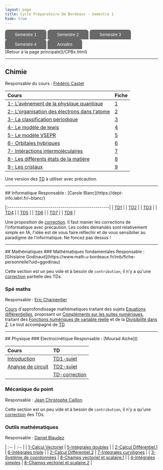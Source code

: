 ```yaml
---
layout: page
title: Cycle Préparatoire De Bordeaux - Semestre 1
hide: true
---
```


<ul id="menu-demo2">
	<li><a href="/cpbx_page/cpbx_semestre_1.html">Semestre 1</a>
		<ul>
			<li><a href="/cpbx_page/cpbx_semestre_1.html#chimie">Chimie</a></li>
			<li><a href="/cpbx_page/cpbx_semestre_1.html#informatique">Informatique</a></li>
			<li><a href="/cpbx_page/cpbx_semestre_1.html#mathématiques">Mathématiques</a></li>
			<li><a href="/cpbx_page/cpbx_semestre_1.html#physique">Physique</a></li>
		</ul>
	</li>
	<li><a href="/cpbx_page/cpbx_semestre_2.html">Semestre 2</a>
		<ul>
			<li><a href="/cpbx_page/cpbx_semestre_2.html#chimie">Chimie</a></li>
			<li><a href="/cpbx_page/cpbx_semestre_2.html#mathématiques">Mathématiques</a></li>
			<li><a href="/cpbx_page/cpbx_semestre_2.html#physique">Physique</a></li>
		</ul>
	</li>
	<li><a href="/cpbx_page/cpbx_semestre_3.html">Semestre 3</a>
		<ul>
			<li><a href="/cpbx_page/cpbx_semestre_3.html#informatique">Informatique</a></li>
			<li><a href="/cpbx_page/cpbx_semestre_3.html#chimie">Chimie</a></li>
			<li><a href="/cpbx_page/cpbx_semestre_3.html#mathématiques">Mathématiques</a></li>
			<li><a href="/cpbx_page/cpbx_semestre_3.html#physique">Physique</a></li>
		</ul>
	</li>
	<li><a href="/cpbx_page/cpbx_semestre_4.html">Semestre 4</a>
		<ul>
			<li><a href="/cpbx_page/cpbx_semestre_4.html#informatique">Informatique</a></li>
			<li><a href="/cpbx_page/cpbx_semestre_4.html#mathématiques">Mathématiques</a></li>
			<li><a href="/cpbx_page/cpbx_semestre_4.html#physique">Physique</a></li>
			<li><a href="/cpbx_page/cpbx_semestre_4.html#projet">Projet</a></li>
		</ul>
	</li>
  <li><a href="https://drive.google.com/drive/folders/1iUi3fgIwU2xYA9xYfzsXzyWoZMD29Jyo">Annales</a></li>
</ul>
[Retour à la page principale](/CPBx.html)
<hr>


## Chimie 
Responsable du cours : [Frédéric
Castet](http://theo.ism.u-bordeaux.fr/~castet/teaching.html)

| Cours                                          | Fiche      |
| :---                                           | :---       |
| [1- L'avènement de la physique quantique]      | [1] |
| [2- L'organisation des électrons dans l'atome] | [2] |
| [3- La classification périodique]              | [3] |
| [4- Le modèle de lewis]                        | [4] |
| [5- Le modèle VSEPR]                           | [5] |
| [6- Orbitales hybriques]                       | [6] |
| [7- Intéractions intermoléculaires]            | [7] |
| [8- Les différents états de la matière]        | [8] |
| [9- Les cristaux]                              | [9] |

Une version des [TD] à utiliser avec précaution.

[1- L'avènement de la physique quantique]:/assets/cpbx/semestre_1/chimie/cours/1.pdf
[2- L'organisation des électrons dans l'atome]:/assets/cpbx/semestre_1/chimie/cours/2.pdf
[3- La classification périodique]:/assets/cpbx/semestre_1/chimie/cours/3.pdf
[4- Le modèle de lewis]:/assets/cpbx/semestre_1/chimie/cours/4.pdf
[5- Le modèle VSEPR]:/assets/cpbx/semestre_1/chimie/cours/5.pdf
[6- Orbitales hybriques]:/assets/cpbx/semestre_1/chimie/cours/6.pdf
[7- Intéractions intermoléculaires]:/assets/cpbx/semestre_1/chimie/cours/7.pdf
[8- Les différents états de la matière]:/assets/cpbx/semestre_1/chimie/cours/8.pdf
[9- Les cristaux]:/assets/cpbx/semestre_1/chimie/cours/9.pdf

[1]:/assets/cpbx/semestre_1/chimie/1.pdf
[2]:/assets/cpbx/semestre_1/chimie/2.pdf
[3]:/assets/cpbx/semestre_1/chimie/3.pdf
[4]:/assets/cpbx/semestre_1/chimie/4.pdf
[5]:/assets/cpbx/semestre_1/chimie/5.pdf
[6]:/assets/cpbx/semestre_1/chimie/6.pdf
[7]:/assets/cpbx/semestre_1/chimie/7.pdf
[8]:/assets/cpbx/semestre_1/chimie/8.pdf
[9]:/assets/cpbx/semestre_1/chimie/9.pdf

[TD]:/assets/cpbx/semestre_1/chimie/TD.pdf

<hr>
## Informatique
Responsable : [Carole Blanc](https://dept-info.labri.fr/~blanc/)

|:----------------------------------------------------|
| [TD1](/assets/cpbx/semestre_1/informatique/td1.pdf) |
| [TD2](/assets/cpbx/semestre_1/informatique/td2.pdf) |
| [TD3](/assets/cpbx/semestre_1/informatique/td3.pdf) |
| [TD4](/assets/cpbx/semestre_1/informatique/td4.pdf) |
| [TD5](/assets/cpbx/semestre_1/informatique/td5.pdf) |
| [TD6](/assets/cpbx/semestre_1/informatique/td6.pdf) |
| [TD7](/assets/cpbx/semestre_1/informatique/td7.pdf) |
| [TD8](/assets/cpbx/semestre_1/informatique/td8.pdf) |

Une proposition de
[correction](/assets/cpbx/semestre_1/informatique/correction.pdf). Il faut manier
les corrections de l'informatique avec précaution. Les codes demandés sont
relativement simple en 1A, l'idée est de vous faire réflechir et de vous
sensibilier au paradigme de l'informatique. Ne foncez pas dessus !

<hr>
## Mathématiques
### Mathématiques fondamentales 
Responsable : [Ghislaine
Godinaud](https://www.math.u-bordeaux.fr/imb/fiche-personnelle?uid=ggodinau)

Cette section est un peu vide et à besoin de `contribution`, il n'y a qu'une
[correction](/assets/cpbx/semestre_1/mathematiques/TD.pdf) partielle des TDs.

### Spé maths
Responsable : [Eric Charpentier](https://www.math.u-bordeaux.fr/imb/fiche-personnelle?uid=echarpen)

[Cours] d'approfondissage mathématiques traitant des sujets [Equations
différentielles], proposant un [Compléments sur les suites numériques], traitant
des [Fonctions numériques de variable réelle] et de la [Divisibilité dans Z]. Le
tout accompagné de [TD].

[Equations différentielles]:/assets/cpbx/semestre_1/mathematiques/1.pdf
[Compléments sur les suites numériques]:/assets/cpbx/semestre_1/mathematiques/2.pdf
[Fonctions numériques de variable réelle]:/assets/cpbx/semestre_1/mathematiques/3.pdf
[Divisibilité dans Z]:/assets/cpbx/semestre_1/mathematiques/4.pdf
[Cours]:/assets/cpbx/semestre_1/mathematiques/cours.pdf
[TD]:/assets/cpbx/semestre_1/mathematiques/spe_td.pdf

<hr>
## Physique 
### Electrocinétique
Responsable : [Mourad Aiche]()

  | Cours                | TD              |
  | :---                 | :---            |
  | [Introduction]       | [TD1-sujet]     |
  | [Analyse de circuit] | [TD2-sujet]     |
  |                      | [TD-correction] |


[Introduction]:/assets/cpbx/semestre_1/physique/electro/Introduction.pdf
[Analyse de circuit]:/assets/cpbx/semestre_1/physique/electro/Analyse.pdf
[TD1-sujet]:/assets/cpbx/semestre_1/physique/electro/TD1.pdf
[TD2-sujet]:/assets/cpbx/semestre_1/physique/electro/TD2.pdf
[TD-correction]:/assets/cpbx/semestre_1/physique/electro/TD.pdf


### Mécanique du point
Responsable : [Jean Christophe Caillon]()

Cette section est un peu vide et à besoin de `contribution`, il n'y a qu'une
[correction](/assets/cpbx/semestre_1/physique/meca/TD.pdf) des TDs.

### Outils mathématiques
Responsable : [Daniel Blaudez]()

| :--                        | :--                                |
| [1-Calcul Vectoriel]       | [5-Intégrales doubles]             |
| [2-Calcul Différentiel.1]  | [6-Intégrales triple]              |
| [2-Calcul Différentiel.2]  | [7-Intégrales curvilignes]         |
| [3-Système de coordonnées] | [8-Champs vectoriel et scalaire.1] |
| [4-Intégrales simples]     | [8-Champs vectoriel et scalaire.2] |

[1-Calcul Vectoriel]:/assets/cpbx/semestre_1/physique/outils/1.pdf
[2-Calcul Différentiel.1]:/assets/cpbx/semestre_1/physique/outils/2.pdf
[2-Calcul Différentiel.2]:/assets/cpbx/semestre_1/physique/outils/3.pdf
[3-Système de coordonnées]:/assets/cpbx/semestre_1/physique/outils/4.pdf
[4-Intégrales simples]:/assets/cpbx/semestre_1/physique/outils/5.pdf
[5-Intégrales doubles]:/assets/cpbx/semestre_1/physique/outils/6.pdf
[6-Intégrales triple]:/assets/cpbx/semestre_1/physique/outils/7.pdf
[7-Intégrales curvilignes]:/assets/cpbx/semestre_1/physique/outils/8.pdf
[8-Champs vectoriel et scalaire.1]:/assets/cpbx/semestre_1/physique/outils/9.pdf
[8-Champs vectoriel et scalaire.2]:/assets/cpbx/semestre_1/physique/outils/10.pdf

<style>#menu-demo2, #menu-demo2 ul{
padding:0;
margin:0;
list-style:none;
text-align:left;
}
#menu-demo2 li{
display:inline-block;
position:relative;
border-radius:8px 8px 0 0;
}
#menu-demo2 ul li{
display:inherit;
border-radius:0;
}
#menu-demo2 ul li:hover{
border-radius:0;
}
#menu-demo2 ul li:last-child{
border-radius:0 0 8px 8px;
}
#menu-demo2 ul{
position:absolute;
z-index: 1000;
max-height:0;
left: 0;
right: 0;
overflow:hidden;
-moz-transition: .8s all .3s;
-webkit-transition: .8s all .3s;
transition: .8s all .3s;
}
#menu-demo2 li:hover ul{
max-height:15em;
}
/* background des liens menus */
#menu-demo2 li:first-child{
background-color: #000000;
background-image:-webkit-linear-gradient(top, #696969 0%, #696969 100%);
background-image:linear-gradient(to bottom, #696969 0%, #696969 100%);
}
#menu-demo2 li:nth-child(2){
background-color: #729EBF;
background-image: -webkit-linear-gradient(top, #696969 0%, #696969 100%);
background-image:linear-gradient(to bottom, #696969 0%, #696969 100%);
}
#menu-demo2 li:nth-child(3){
background-color: #F6AD1A;
background-image:-webkit-linear-gradient(top, #696969 0%, #696969 100%);
background-image:linear-gradient(to bottom, #696969 0%, #696969 100%);
}
#menu-demo2 li:nth-child(4){
background-color: #CFFF6A;
background-image:-webkit-linear-gradient(top, #696969 0%, #696969 100%);
background-image:linear-gradient(to bottom, #696969 0%, #696969 100%);
}

#menu-demo2 li:last-child{
background-color: #CFFF6A;
background-image:-webkit-linear-gradient(top, #696969 0%, #696969 100%);
background-image:linear-gradient(to bottom, #696969 0%, #696969 100%);
}

/* background des liens sous menus */
#menu-demo2 li:first-child li{
background:#696969;
}
#menu-demo2 li:nth-child(2) li{
background:#696969;
}
#menu-demo2 li:nth-child(3) li{
background:#696969;
}
#menu-demo2 li:nth-child(4) li{
background:#696969;
}

#menu-demo2 li:last-child li{
background:#696969;
}

/* background des liens menus et sous menus au survol */
#menu-demo2 li:first-child:hover, #menu-demo2 li:first-child li:hover{
background:#65537A;
}
#menu-demo2 li:nth-child(2):hover, #menu-demo2 li:nth-child(2) li:hover{
background:#729EBF;
}
#menu-demo2 li:nth-child(3):hover, #menu-demo2 li:nth-child(3) li:hover{
background:#F6AD1A;
}
#menu-demo2 li:nth-child(4):hover, #menu-demo2 li:nth-child(4) li:hover{
background:#CFFF6A;
}

#menu-demo2 li:last-child:hover, #menu-demo2 li:last-child li:hover{
background:#FFFF6B;
}

/* les a href */
#menu-demo2 a{
text-decoration:none;
display:block;
padding:8px 32px;
color:#fff;
font-family:arial;
}
#menu-demo2 ul a{
padding:8px 0;
}
#menu-demo2 li:hover li a{
color:#fff;
text-transform:inherit;
}
#menu-demo2 li:hover a, #menu-demo2 li li:hover a{
color:#000;
}}</style>
